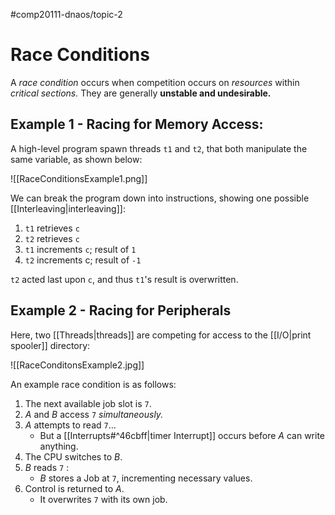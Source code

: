 #comp20111-dnaos/topic-2 
# Race Conditions

A *race condition* occurs when competition occurs on *resources* within *critical sections.* They are generally **unstable and undesirable.**

## Example 1 - Racing for Memory Access: 

A high-level program spawn threads `t1` and `t2`, that both manipulate the same variable, as shown below:

![[RaceConditionsExample1.png]]

We can break the program down into instructions, showing one possible [[Interleaving|interleaving]]:
1) `t1` retrieves `c`
2) `t2` retrieves `c`
3) `t1` increments `c`; result of `1`
4) `t2` increments c; result of `-1`

`t2` acted last upon `c`, and thus `t1`'s result is overwritten.

## Example 2 - Racing for Peripherals

Here, two [[Threads|threads]] are competing for access to the [[I/O|print spooler]] directory:

![[RaceConditonsExample2.jpg]]

An example race condition is as follows:

1) The next available job slot is `7`.
2) $A$ and $B$ access `7` *simultaneously.*
3) $A$ attempts to read `7`...
	- But a [[Interrupts#^46cbff|timer Interrupt]] occurs before $A$ can write anything.
4) The CPU switches to $B$.
5) $B$ reads `7` :
	- $B$ stores a Job at `7`, incrementing necessary values.
6) Control is returned to $A$. 
	- It overwrites `7` with its own job.
